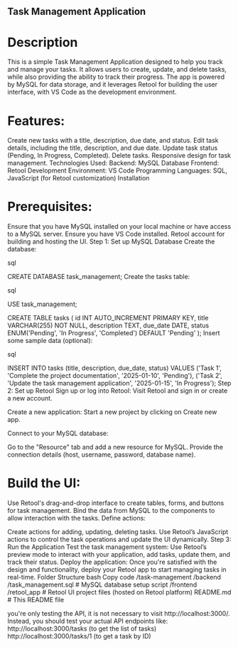 ## Task Management Application
# Description
This is a simple Task Management Application designed to help you track and manage your tasks. It allows users to create, update, and delete tasks, while also providing the ability to track their progress. The app is powered by MySQL for data storage, and it leverages Retool for building the user interface, with VS Code as the development environment.

# Features:
Create new tasks with a title, description, due date, and status.
Edit task details, including the title, description, and due date.
Update task status (Pending, In Progress, Completed).
Delete tasks.
Responsive design for task management.
Technologies Used:
Backend: MySQL Database
Frontend: Retool
Development Environment: VS Code
Programming Languages: SQL, JavaScript (for Retool customization)
Installation
# Prerequisites:
Ensure that you have MySQL installed on your local machine or have access to a MySQL server.
Ensure you have VS Code installed.
Retool account for building and hosting the UI.
Step 1: Set up MySQL Database
Create the database:

sql

CREATE DATABASE task_management;
Create the tasks table:

sql

USE task_management;

CREATE TABLE tasks (
    id INT AUTO_INCREMENT PRIMARY KEY,
    title VARCHAR(255) NOT NULL,
    description TEXT,
    due_date DATE,
    status ENUM('Pending', 'In Progress', 'Completed') DEFAULT 'Pending'
);
Insert some sample data (optional):

sql

INSERT INTO tasks (title, description, due_date, status)
VALUES 
('Task 1', 'Complete the project documentation', '2025-01-10', 'Pending'),
('Task 2', 'Update the task management application', '2025-01-15', 'In Progress');
Step 2: Set up Retool
Sign up or log into Retool: Visit Retool and sign in or create a new account.

Create a new application: Start a new project by clicking on Create new app.

Connect to your MySQL database:

Go to the "Resource" tab and add a new resource for MySQL.
Provide the connection details (host, username, password, database name).
# Build the UI:

Use Retool's drag-and-drop interface to create tables, forms, and buttons for task management.
Bind the data from MySQL to the components to allow interaction with the tasks.
Define actions:

Create actions for adding, updating, deleting tasks.
Use Retool’s JavaScript actions to control the task operations and update the UI dynamically.
Step 3: Run the Application
Test the task management system: Use Retool’s preview mode to interact with your application, add tasks, update them, and track their status.
Deploy the application: Once you're satisfied with the design and functionality, deploy your Retool app to start managing tasks in real-time.
Folder Structure
bash
Copy code
/task-management
  /backend
    /task_management.sql    # MySQL database setup script
  /frontend
    /retool_app             # Retool UI project files (hosted on Retool platform)
  README.md                 # This README file

you're only testing the API, it is not necessary to visit http://localhost:3000/. Instead, you should test your actual API endpoints like:
http://localhost:3000/tasks (to get the list of tasks)
http://localhost:3000/tasks/1 (to get a task by ID)


